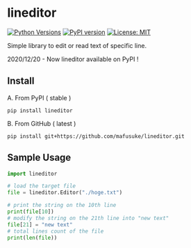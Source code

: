 # lineditor
[![Python Versions](https://img.shields.io/pypi/pyversions/lineditor.svg)](https://pypi.org/project/lineditor/)
[![PyPI version](https://img.shields.io/pypi/v/lineditor)](https://pypi.org/project/lineditor/)
[![License: MIT](https://img.shields.io/badge/License-MIT-yellow.svg)](https://opensource.org/licenses/MIT)

Simple library to edit or read text of specific line.

2020/12/20 - Now lineditor available on PyPI !

## Install
A. From PyPI ( stable )

`pip install lineditor`

B. From GitHub ( latest )

`pip install git+https://github.com/mafusuke/lineditor.git`

## Sample Usage
```python
import lineditor

# load the target file
file = lineditor.Editor("./hoge.txt")

# print the string on the 10th line
print(file[10])
# modify the string on the 21th line into "new text"
file[21] = "new text"
# total lines count of the file
print(len(file)) 
```